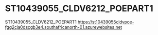 # ST10439055_CLDV6212_POEPART1
ST10439055_CLDV6212_POEPART1
https://st10439055cldvpoe-fgg2cja0dscgb3e4.southafricanorth-01.azurewebsites.net
